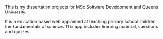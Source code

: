 This is my dissertation projects for MSc Software Development and Queens University.

It is a education based web app aimed at teaching primary school children the fundamentals of science. This app includes learning material, questions and quizzes.
